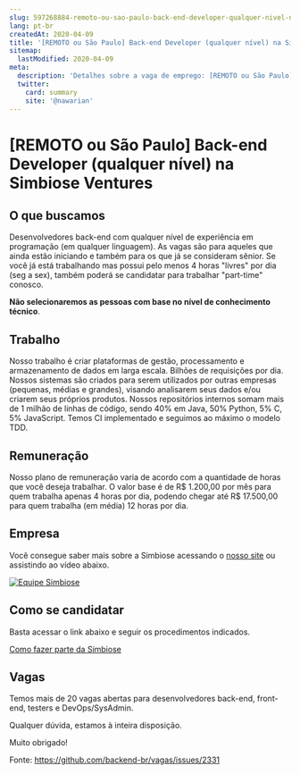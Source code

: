 ```yaml
---
slug: 597268884-remoto-ou-sao-paulo-back-end-developer-qualquer-nivel-na-simbiose-ventures
lang: pt-br
createdAt: 2020-04-09
title: '[REMOTO ou São Paulo] Back-end Developer (qualquer nível) na Simbiose Ventures - Vaga de Emprego'
sitemap:
  lastModified: 2020-04-09
meta:
  description: 'Detalhes sobre a vaga de emprego: [REMOTO ou São Paulo] Back-end Developer (qualquer nível) na Simbiose Ventures'
  twitter:
    card: summary
    site: '@nawarian'
---
```


# [REMOTO ou São Paulo] Back-end Developer (qualquer nível) na Simbiose Ventures

## O que buscamos
Desenvolvedores back-end com qualquer nível de experiência em programação (em qualquer linguagem). As vagas são para aqueles que ainda estão iniciando e também para os que já se consideram sênior. Se você já está trabalhando mas possui pelo menos 4 horas "livres" por dia (seg a sex), também poderá se candidatar para trabalhar "part-time" conosco.

**Não selecionaremos as pessoas com base no nível de conhecimento técnico**.

## Trabalho
Nosso trabalho é criar plataformas de gestão, processamento e armazenamento de dados em larga escala. Bilhões de requisições por dia. Nossos sistemas são criados para serem utilizados por outras empresas (pequenas, médias e grandes), visando analisarem seus dados e/ou criarem seus próprios produtos.
Nossos repositórios internos somam mais de 1 milhão de linhas de código, sendo 40% em Java, 50% Python, 5% C, 5% JavaScript. Temos CI implementado e seguimos ao máximo o modelo TDD.

## Remuneração
Nosso plano de remuneração varia de acordo com a quantidade de horas que você deseja trabalhar. 
O valor base é de R$ 1.200,00 por mês para quem trabalha apenas 4 horas por dia, podendo chegar até R$ 17.500,00 para quem trabalha (em média) 12 horas por dia.

## Empresa
Você consegue saber mais sobre a Simbiose acessando o [nosso site](https://www.simbioseventures.com) ou assistindo ao vídeo abaixo.

[![Equipe Simbiose](https://i.imgur.com/5gzqKDC.png)](https://www.youtube.com/watch?v=71Gdag1CnSU)

## Como se candidatar
Basta acessar o link abaixo e seguir os procedimentos indicados.

[Como fazer parte da Simbiose](https://www.simbioseventures.com/trabalhar-na-simbiose/como-trabalhar-na-simbiose)

## Vagas
Temos mais de 20 vagas abertas para desenvolvedores back-end, front-end, testers e DevOps/SysAdmin.

Qualquer dúvida, estamos à inteira disposição.

Muito obrigado!

Fonte: https://github.com/backend-br/vagas/issues/2331